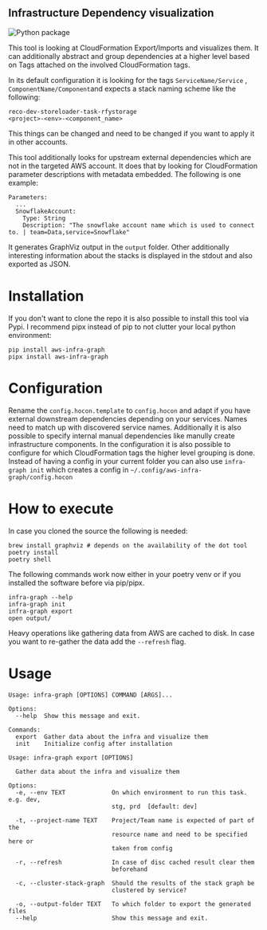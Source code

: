 ## Infrastructure Dependency visualization

![Python package](https://github.com/ludwigm/infrastructure-graph/workflows/Build%20and%20Test%20Python%20package/badge.svg)

This tool is looking at CloudFormation Export/Imports and visualizes them. It can additionally abstract and group dependencies at a higher level based on Tags attached on the involved CloudFormation tags.

In its default configuration it is looking for the tags `ServiceName/Service` , `ComponentName/Component`and expects a stack naming scheme like the following:

```
reco-dev-storeloader-task-rfystorage
<project>-<env>-<component_name>
```

This things can be changed and need to be changed if you want to apply it in other accounts.

This tool additionally looks for upstream external dependencies which are not in the targeted AWS account. It does that by looking for CloudFormation parameter descriptions with metadata embedded. The following is one example:
```
Parameters:
  ...
  SnowflakeAccount:
    Type: String
    Description: "The snowflake account name which is used to connect to. | team=Data,service=Snowflake"
```

It generates GraphViz output in the `output` folder. Other additionally interesting information about the stacks is displayed in the stdout and also exported as JSON.

# Installation

If you don't want to clone the repo it is also possible to install this tool via Pypi. I recommend pipx instead of pip to not clutter your local python environment:

```
pip install aws-infra-graph
pipx install aws-infra-graph
```


# Configuration

Rename the `config.hocon.template` to `config.hocon` and adapt if you have external downstream dependencies depending on your services.
Names need to match up with discovered service names.
Additionally it is also possible to specify internal manual dependencies like manully create infrastructure components.
In the configuration it is also possible to configure for which CloudFormation tags the higher level grouping is done.
Instead of having a config in your current folder you can also use `infra-graph init` which creates a config in `~/.config/aws-infra-graph/config.hocon`

# How to execute

In case you cloned the source the following is needed:

```
brew install graphviz # depends on the availability of the dot tool
poetry install
poetry shell
```

The following commands work now either in your poetry venv or if you installed the software before via pip/pipx.
```
infra-graph --help
infra-graph init
infra-graph export
open output/
```

Heavy operations like gathering data from AWS are cached to disk. In case you want to re-gather the data add the `--refresh` flag.

# Usage

```
Usage: infra-graph [OPTIONS] COMMAND [ARGS]...

Options:
  --help  Show this message and exit.

Commands:
  export  Gather data about the infra and visualize them
  init    Initialize config after installation
```

```
Usage: infra-graph export [OPTIONS]

  Gather data about the infra and visualize them

Options:
  -e, --env TEXT             On which environment to run this task. e.g. dev,
                             stg, prd  [default: dev]

  -t, --project-name TEXT    Project/Team name is expected of part of the
                             resource name and need to be specified here or
                             taken from config

  -r, --refresh              In case of disc cached result clear them
                             beforehand

  -c, --cluster-stack-graph  Should the results of the stack graph be
                             clustered by service?

  -o, --output-folder TEXT   To which folder to export the generated files
  --help                     Show this message and exit.
```
